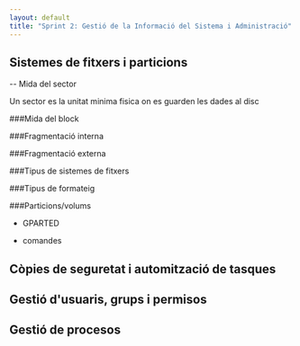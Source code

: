 ```yaml
---
layout: default
title: "Sprint 2: Gestió de la Informació del Sistema i Administració"
---
```


## Sistemes de fitxers i particions

-- Mida del sector

Un sector es la unitat minima fisica on es guarden les dades al disc

###Mida del block

###Fragmentació interna

###Fragmentació externa

###Tipus de sistemes de fitxers

###Tipus de formateig

###Particions/volums

- GPARTED

- comandes

## Còpies de seguretat i automització de tasques

## Gestió d'usuaris, grups i permisos

## Gestió de procesos


